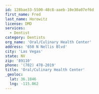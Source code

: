 ```yaml
---
id: 128bae33-5500-48c8-aaeb-10e30a07ef6d
first_name: Fred
last_name: Horowitz
license: DMD
services:
  - Dentist
category: Dentists
org_name: 'Oral/Culinary Health Center'
address: '650 N Nellis Blvd'
city: 'Las Vegas'
state: NV
zip: '89110'
phone: '(702) 478-2019'
title: 'Oral/Culinary Health Center'
_geoloc:
  lat: 36.1846
  lng: -115.062
---
```

